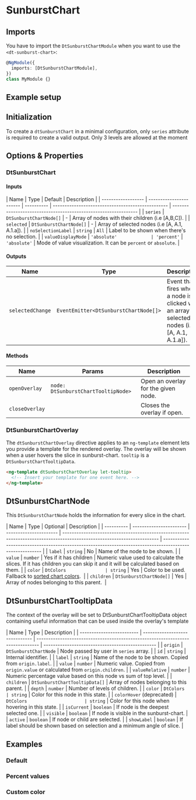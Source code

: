 # SunburstChart

<ba-ux-snippet name="sunburst-chart-intro"></ba-ux-snippet>
<ba-live-example name="DtExampleSunburstChartDefault" fullwidth></ba-live-example>

## Imports

You have to import the `DtSunburstChartModule` when you want to use the
`<dt-sunburst-chart>`:

```typescript
@NgModule({
  imports: [DtSunburstChartModule],
})
class MyModule {}
```

## Example setup

<ba-live-example name="DtExampleSunburstChartRelativeValues" fullwidth></ba-live-example>

## Initialization

To create a `dtSunburstChart` in a minimal configuration, only `series`
attribute is required to create a valid output. Only 3 levels are allowed at the
moment

<ba-live-example name="DtExampleSunburstChartDefault" fullwidth></ba-live-example>

## Options & Properties

### DtSunburstChart

#### Inputs

| Name               | Type                    | Default    | Description                                       |
| ------------------ | ----------------------- | ---------- | ------------------------------------------------- | --------------------------------------------------------------- |
| `series`           | `DtSunburstChartNode[]` | -          | Array of nodes with their children (i.e [A,B,C]). |
| `selected`         | `DtSunburstChartNode[]` | -          | Array of selected nodes (i.e [A, A.1, A.1.a]).    |
| `noSelectionLabel` | `string`                | `All`      | Label to be shown when there's no selection.      |
| `valueDisplayMode` | `'absolute'             | 'percent'` | `'absolute'`                                      | Mode of value visualization. It can be `percent` or `absolute`. |

#### Outputs

| Name             | Type                                  | Description                                                                                    |
| ---------------- | ------------------------------------- | ---------------------------------------------------------------------------------------------- |
| `selectedChange` | `EventEmitter<DtSunburstChartNode[]>` | Event that fires when a node is clicked with an array of selected nodes (i.e [A, A.1, A.1.a]). |

#### Methods

| Name           | Params                              | Description                         |
| -------------- | ----------------------------------- | ----------------------------------- |
| `openOverlay`  | `node: DtSunburstChartTooltipNode>` | Open an overlay for the given node. |
| `closeOverlay` |                                     | Closes the overlay if open.         |

### DtSunburstChartOverlay

The `dtSunburstChartOverlay` directive applies to an `ng-template` element lets
you provide a template for the rendered overlay. The overlay will be shown when
a user hovers the slice in sunburst-chart. `tooltip` is a
`DtSunburstChartTooltipData`.

```html
<ng-template dtSunburstChartOverlay let-tooltip>
  <!-- Insert your template for one event here. -->
</ng-template>
```

## DtSunburstChartNode

This `DtSunburstChartNode` holds the information for every slice in the chart.

| Name       | Type                    | Optional               | Description                                                                                                             |
| ---------- | ----------------------- | ---------------------- | ----------------------------------------------------------------------------------------------------------------------- | -------------------------------------------------------------------------------------------------------- |
| `label`    | `string`                | No                     | Name of the node to be shown.                                                                                           |
| `value`    | `number`                | Yes if it has children | Numeric value used to calculate the slices. If it has children you can skip it and it will be calculated based on them. |
| `color`    | `DtColors               | string`                | Yes                                                                                                                     | Color to be used. Fallback to [sorted chart colors](/resources/colors/chartcolors#sorted-chart-colors).  |
| `children` | `DtSunburstChartNode[]` | Yes                    | Array of nodes belonging to this parent.                                                                                |

## DtSunburstChartTooltipData

The context of the overlay will be set to DtSunburstChartTooltipData object
containing useful information that can be used inside the overlay's template

| Name                      | Type                           | Description                                                                     |
| ------------------------- | ------------------------------ | ------------------------------------------------------------------------------- | ------------------------------------------------ |
| `origin`                  | `DtSunburstChartNode`          | Node passed by user in `series` array.                                          |
| `id`                      | `string`                       | Internal identifier.                                                            |
| `label`                   | `string`                       | Name of the node to be shown. Copied from `origin.label`.                       |
| `value`                   | `number`                       | Numeric value. Copied from `origin.value` or calculated from `origin.children`. |
| `valueRelative`           | `number`                       | Numeric percentage value based on this node vs sum of top level.                |
| `children`                | `DtSunburstChartTooltipData[]` | Array of nodes belonging to this parent.                                        |
| `depth`                   | `number`                       | Number of levels of children.                                                   |
| `color`                   | `DtColors                      | string`                                                                         | Color for this node in this state.               |
| `colorHover` (deprecated) | `DtColors                      | string`                                                                         | Color for this node when hovering in this state. |
| `isCurrent`               | `boolean`                      | If node is the deepest selected one.                                            |
| `visible`                 | `boolean`                      | If node is visible in the sunburst-chart.                                       |
| `active`                  | `boolean`                      | If node or child are selected.                                                  |
| `showLabel`               | `boolean`                      | If label should be shown based on selection and a minimum angle of slice.       |

## Examples

### Default

<ba-live-example name="DtExampleSunburstChartDefault" fullwidth></ba-live-example>

### Percent values

<ba-live-example name="DtExampleSunburstChartRelativeValues" fullwidth></ba-live-example>

### Custom color

<ba-live-example name="DtExampleSunburstChartCustomColor" fullwidth></ba-live-example>

